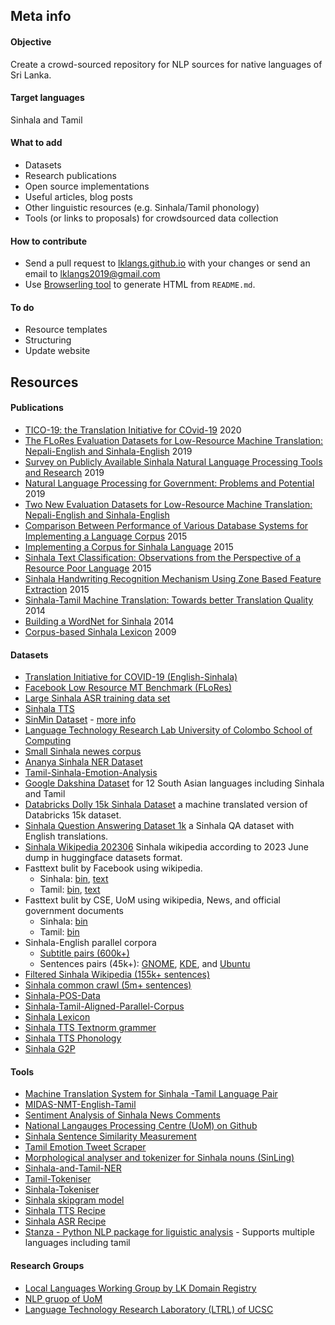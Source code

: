 ## Meta info

#### Objective
Create a crowd-sourced repository for NLP sources for native languages of Sri Lanka.

#### Target languages
Sinhala and Tamil

#### What to add
* Datasets
* Research publications
* Open source implementations
* Useful articles, blog posts
* Other linguistic resources (e.g. Sinhala/Tamil phonology)
* Tools (or links to proposals) for crowdsourced data collection

#### How to contribute
* Send a pull request to [lklangs.github.io](https://github.com/lklangs/lklangs.github.io) with your changes or send an email to lklangs2019@gmail.com
* Use [Browserling tool](https://www.browserling.com/tools/markdown-to-html) to generate HTML from `README.md`.

#### To do
* Resource templates
* Structuring
* Update website

## Resources

#### Publications 

* [TICO-19: the Translation Initiative for COvid-19](https://tico-19.github.io/data/paper/ticopaper.pdf) 2020
* [The FLoRes Evaluation Datasets for Low-Resource Machine Translation: Nepali-English and Sinhala-English](https://www.aclweb.org/anthology/D19-1632) 2019
* [Survey on Publicly Available Sinhala Natural Language Processing Tools and Research](https://arxiv.org/pdf/1906.02358.pdf) 2019
* [Natural Language Processing for Government: Problems and Potential](https://lirneasia.net/2019/04/natural-language-processing-for-government-problems-and-potential/) 2019
* [Two New Evaluation Datasets for Low-Resource Machine Translation: Nepali-English and Sinhala-English](https://arxiv.org/abs/1902.01382)
* [Comparison Between Performance of Various Database Systems for Implementing a Language Corpus](https://www.researchgate.net/publication/277475828_Comparison_Between_Performance_of_Various_Database_Systems_for_Implementing_a_Language_Corpus) 2015
* [Implementing a Corpus for Sinhala Language](https://www.researchgate.net/publication/306264442_Implementing_a_Corpus_for_Sinhala_Language) 2015
* [Sinhala Text Classification: Observations from the Perspective of a Resource Poor Language](https://www.researchgate.net/publication/329908360_Sinhala_Text_Classification_Observations_from_the_Perspective_of_a_Resource_Poor_Language) 2015
* [Sinhala Handwriting Recognition Mechanism Using Zone Based Feature Extraction](http://dl.lib.mrt.ac.lk/bitstream/handle/123/12501/Sinhala%20Handwriting%20Recognition%20Mechanism%20Using%20Zone%20Based%20Feature%20Extraction.pdf) 2015
* [Sinhala-Tamil Machine Translation: Towards better Translation Quality](http://aclweb.org/anthology/U14-1018) 2014
* [Building a WordNet for Sinhala](https://www.researchgate.net/publication/269465993_Building_a_WordNet_for_Sinhala) 2014
* [Corpus-based Sinhala Lexicon](https://pdfs.semanticscholar.org/9cba/8533b35dbfc3db35e30b801c778377fe0817.pdf) 2009

#### Datasets
* [Translation Initiative for COVID-19 (English-Sinhala)](https://tico-19.github.io/terminologies.html)
* [Facebook Low Resource MT Benchmark (FLoRes)](https://github.com/facebookresearch/flores)
* [Large Sinhala ASR training data set](http://openslr.org/52)
* [Sinhala TTS](http://openslr.org/30/)
* [SinMin Dataset](https://osf.io/a5quv/) - [more info](https://nisansads.staff.uom.lk/#DataSets>)
* [Language Technology Research Lab University of Colombo School of Computing](http://ltrl.ucsc.lk/download-3/)
* [Small Sinhala newes corpus](https://osf.io/tdb84/)
* [Ananya Sinhala NER Dataset](https://github.com/suralk/AnanyaSinhalaNERDataset)
* [Tamil-Sinhala-Emotion-Analysis](https://github.com/Jenarthanan14/Tamil-Sinhala-Emotion-Analysis)
* [Google Dakshina Dataset](https://github.com/google-research-datasets/dakshina) for 12 South Asian languages including Sinhala and Tamil
* [Databricks Dolly 15k Sinhala Dataset](https://huggingface.co/datasets/Suchinthana/databricks-dolly-15k-sinhala) a machine translated version of Databricks 15k dataset.
* [Sinhala Question Answering Dataset 1k](https://huggingface.co/datasets/Suchinthana/Sinhala-QA-Translate) a Sinhala QA dataset with English translations.
* [Sinhala Wikipedia 202306](https://huggingface.co/datasets/Suchinthana/si-wikipedia) Sinhala wikipedia according to 2023 June dump in huggingface datasets format.
* Fasttext bulit by Facebook using wikipedia.
  * Sinhala: [bin](https://dl.fbaipublicfiles.com/fasttext/vectors-crawl/cc.si.300.bin.gz), [text](https://dl.fbaipublicfiles.com/fasttext/vectors-crawl/cc.si.300.vec.gz)
  * Tamil: [bin](https://dl.fbaipublicfiles.com/fasttext/vectors-crawl/cc.ta.300.bin.gz), [text](https://dl.fbaipublicfiles.com/fasttext/vectors-crawl/cc.ta.300.vec.gz)
* Fasttext bulit by CSE, UoM using wikipedia, News, and official government documents
  * Sinhala: [bin](https://dms.mrt.ac.lk/index.php/s/4CtG8JoNGcdTtxe/download?path=%2F&files=ftext_si_18-02-07-model.bin)
  * Tamil: [bin](https://dms.mrt.ac.lk/index.php/s/4CtG8JoNGcdTtxe/download?path=%2F&files=ftext_ti_18-02-07-model.bin)
* Sinhala-English parallel corpora
  * [Subtitle pairs (600k+)](http://bit.ly/2KsFQxm)
  * Sentences pairs (45k+): [GNOME](http://bit.ly/2Z8q0fo), [KDE](http://bit.ly/2WLY6bI), and [Ubuntu](http://bit.ly/2wLVZGt)  
* [Filtered Sinhala Wikipedia (155k+ sentences)](http://bit.ly/2EQZ7oM)
* [Sinhala common crawl (5m+ sentences)](http://bit.ly/2ZaQFZo)
* [Sinhala-POS-Data](https://github.com/nlpc-uom/Sinhala-POS-Data)
* [Sinhala-Tamil-Aligned-Parallel-Corpus](https://github.com/nlpc-uom/Sinhala-Tamil-Aligned-Parallel-Corpus)
* [Sinhala Lexicon](https://github.com/google/language-resources/blob/master/si/data/lexicon.tsv)
* [Sinhala TTS Textnorm grammer](https://github.com/google/language-resources/tree/master/si/textnorm)
* [Sinhala TTS Phonology](https://github.com/google/language-resources/blob/master/si/festvox/ipa_phonology.json)
* [Sinhala G2P](https://github.com/google/language-resources/blob/master/si/si-si_FONIPA.txt)



#### Tools
* [Machine Translation System for Sinhala -Tamil Language Pair](https://ucsc.cmb.ac.lk/machine-translation-system-sinhala-tamil-language-pair/)
* [MIDAS-NMT-English-Tamil](https://github.com/precog-iiitd/MIDAS-NMT-English-Tamil)
* [Sentiment Analysis of Sinhala News Comments](https://github.com/theisuru/sentiment-tagger)
* [National Langauges Processing Centre (UoM) on Github](https://github.com/cnlpuom)
* [Sinhala Sentence Similarity Measurement](https://github.com/suralk/SinhalaSentenceSimilarityMeasurement)
* [Tamil Emotion Tweet Scraper](https://github.com/Jenarthanan14/Tamil-Sinhala-Emotion-Analysis/tree/master/TamilEmotionTweetScraper)
* [Morphological analyser and tokenizer for Sinhala nouns (SinLing)](https://github.com/ysenarath/SinLing)
* [Sinhala-and-Tamil-NER](https://github.com/nlpc-uom/Sinhala-and-Tamil-NER)
* [Tamil-Tokeniser](https://github.com/nlpc-uom/Tamil-Tokeniser)
* [Sinhala-Tokeniser](https://github.com/ysenarath/sinling/tree/master/bin)
* [Sinhala skipgram model](https://github.com/theisuru/sentiment-tagger/tree/master/corpus/analyzed/saved_models)
* [Sinhala TTS Recipe](https://github.com/google/language-resources/tree/master/si/festvox)
* [Sinhala ASR Recipe](https://github.com/google/asr-recipes)
* [Stanza - Python NLP package for liguistic analysis](https://stanfordnlp.github.io/stanza/index.html) - Supports multiple languages including tamil


#### Research Groups
* [Local Languages Working Group by LK Domain Registry](https://www.language.lk/en/)
* [NLP gruop of UoM](https://www.mrt.ac.lk/web/nlp)
* [Language Technology Research Laboratory (LTRL) of UCSC](http://ltrl.ucsc.lk/)
